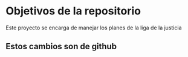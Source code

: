 # Objetivos de la repositorio

Este proyecto se encarga de manejar los planes de la liga de la justicia

## Estos cambios son de github

